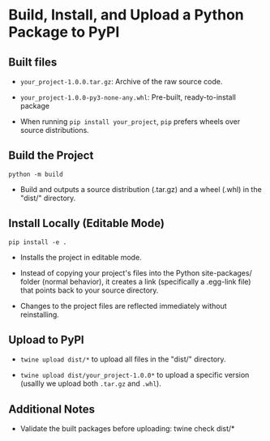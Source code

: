 # Build, Install, and Upload a Python Package to PyPI

## Built files

- `your_project-1.0.0.tar.gz`: Archive of the raw source code.

- `your_project-1.0.0-py3-none-any.whl`: Pre-built, ready-to-install package

- When running `pip install your_project`, `pip` prefers wheels over source distributions.

## Build the Project

`python -m build`

- Build and outputs a source distribution (.tar.gz) and a wheel (.whl) in the "dist/" directory.

## Install Locally (Editable Mode)

`pip install -e .`

- Installs the project in editable mode.

- Instead of copying your project's files into the Python site-packages/ folder (normal behavior), it creates a link (specifically a .egg-link file) that points back to your source directory.

- Changes to the project files are reflected immediately without reinstalling.

## Upload to PyPI

- `twine upload dist/*` to upload all files in the "dist/" directory.

- `twine upload dist/your_project-1.0.0*` to upload a specific version (usallly we upload both `.tar.gz` and `.whl`).

## Additional Notes

- Validate the built packages before uploading:
  twine check dist/\*
